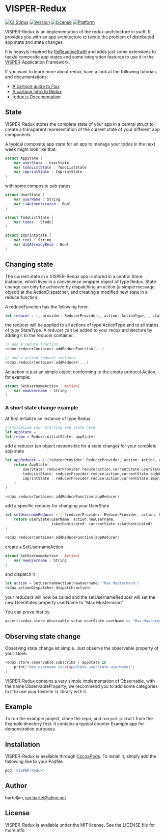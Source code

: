 # VISPER-Redux

[![CI Status](http://img.shields.io/travis/barteljan/VISPER-Redux.svg?style=flat)](https://travis-ci.org/barteljan/VISPER-Redux)
[![Version](https://img.shields.io/cocoapods/v/VISPER-Redux.svg?style=flat)](http://cocoapods.org/pods/VISPER-Redux)
[![License](https://img.shields.io/cocoapods/l/VISPER-Redux.svg?style=flat)](http://cocoapods.org/pods/VISPER-Redux)
[![Platform](https://img.shields.io/cocoapods/p/VISPER-Redux.svg?style=flat)](http://cocoapods.org/pods/VISPER-Redux)

VISPER-Redux is an implementation of the redux-architecture in swift. 
It provides you with an app architecture to tackle the problem of distributed app state and state changes.

It is heavyly inspired by [ReReactiveSwift](https://github.com/ReSwift/ReactiveReSwift) and adds just some extensions to tackle composite app states and some integration features to use it in the [VISPER](https://github.com/barteljan/VISPER)-Application Framework.


If you want to learn more about redux, have a look at the following tutorials and documentations:

* [A cartoon guide to Flux](https://code-cartoons.com/a-cartoon-guide-to-flux-6157355ab207)
* [A cartoon Intro to Redux](https://code-cartoons.com/a-cartoon-intro-to-redux-3afb775501a6)
* [redux.js Documentation](http://redux.js.org/docs/introduction/)

## State

VISPER-Redux stores the complete state of your app in a central struct to create a transparent representation of the current state of your different app components.

A typical composite app state for an app to manage your todos in the next week might look like that: 

```swift
struct AppState {
    var userState : UserState
    var todoListState : TodoListState
    var imprintState : ImprintState
}
```

with some composite sub states:

```swift
struct UserState {
    var userName : String
    var isAuthenticated : Bool
}
```

```swift
struct TodoListState {
    var todos : [Todo]
}
```
```swift
struct ImprintState {
    var text : String
    var didAlreadyRead : Bool
}
```

## Changing state 

The current state in a VISPER-Redux app is stored in a central Store instance, which lives in a convinience wrapper object of type Redux. 
State change can only be achieved by dispatching an action (a simple message object) at the ActionDispatcher, and creating a modified new state in a reduce function.

A reduceFunction has the following form:

```swift
let reducer : (_ provider: ReducerProvider,_ action: ActionType, _ state: StateType) -> StateType
```

the reducer will be applied to all actions of type ActionType and to all states of type StateType.
A reducer can be added to your redux architecture by adding it to the reducer container.

```swift
// add a reduce function
redux.reducerContainer.addReduceFunction(...)
```

```swift
// add a action reducer instance
redux.reducerContainer.addReducer(...)
```



An action is just an simple object conforming to the empty protocol Action, for example:

```swift
struct SetUsernameAction : Action{
    var newUsername : String
}
```

### A short state change example

At first initialize an instance of type Redux 

```swift
//initialize your starting app state here
let appState = ...
let redux = Redux(initialState: appState)
```

add a reducer (an object responsible for a state change) for your complete app state

```swift
let appReducer = { (reducerProvider: ReducerProvider, action: Action, currentState: AppState) -> AppState in
    return AppState(
        userState: reducerProvider.reduce(action,currentState.userState),
        todoListState: reducerProvider.reduce(action,currentState.todoListState),
        imprintState : reducerProvider.reduce(action,currentState.imprintState)
    )
}

redux.reducerContainer.addReduceFunction(appReducer)

```

add a specific reducer for changing your UserState

```swift
let setUsernameReducer = { (reducerProvider: ReducerProvider, action: SetUsernameAction, currentState: UserState) -> AppState in
    return UserState(userName: action.newUsername,
                     isAuthenticated: currentState.isAuthenticated)
}

redux.reducerContainer.addReduceFunction(appReducer)
```

create a SetUsernameAction 

```swift
struct SetUsernameAction : Action{
    var newUsername : String
}
```

and dispatch it 

```swift
let action = SetUsernameAction(newUsername: "Max Mustermann")
redux.actionDispatcher.dispatch(action)
```

your reducers will now be called and the setUsernameReducer will set the new UserStates property userName to "Max Mustermann"


You can prove that by:

```swift
assert(redux.store.observable.value.userState.userName == "Max Mustermann")
```

## Observing state change

Observing state change ist simple. Just observe the observable property of your store:

```swift
redux.store.observable.subscribe { appState in
    print("New username is:\(appState.userState.userName)")                                   
}
```

VISPER-Redux contains a very simple implementation of Observable, with the name ObservableProperty, we recommend you to add some categories to it to use your favorite rx library with it.

## Example

To run the example project, clone the repo, and run `pod install` from the Example directory first. It contains a typical counter Example app for demonstration purposes.


## Installation

VISPER-Redux is available through [CocoaPods](http://cocoapods.org). To install
it, simply add the following line to your Podfile:

```ruby
pod 'VISPER-Redux'
```

## Author

barteljan, jan.bartel@atino.net

## License

VISPER-Redux is available under the MIT license. See the LICENSE file for more info.
